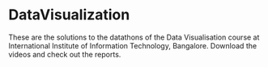 # DataVisualization
These are the solutions to the datathons of the Data Visualisation course at International Institute of Information Technology, Bangalore. Download the videos and check out the reports.
